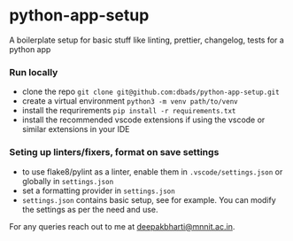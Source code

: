 # python-app-setup
A boilerplate setup for basic stuff like linting, prettier, changelog, tests for a python app

### Run locally

- clone the repo `git clone git@github.com:dbads/python-app-setup.git`
- create a virtual environment `python3 -m venv path/to/venv`
- install the requrirements `pip install -r requirements.txt`
- install the recommended  vscode extensions if using the vscode or similar extensions in your IDE

### Seting up linters/fixers, format on save settings

- to use flake8/pylint as a linter, enable them in `.vscode/settings.json` or globally in `settings.json`
- set a formatting provider in `settings.json`
- `settings.json` contains basic setup, see for example. You can modify the settings as per the need and use.

For any queries reach out to me at <a href="mailto:deepakbharti@mnnit.ac.in"> deepakbharti@mnnit.ac.in</a>.

